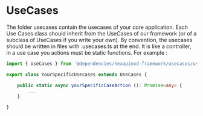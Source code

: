 # UseCases

The folder usecases contain the usecases of your core application. Each Use Cases class should inherit from the UseCases of our framework (or of a subclass of UseCases if you write your own).
By convention, the usecases should be written in files with .usecases.ts at the end. It is like a controller, in a use case you actions must be static functions.
For example : 
```typescript
import { UseCases } from '@dependencies/hexapinod-framework/usecases/usecases';

export class YourSpecificUsecases extends UseCases {

    public static async yourSpecificCaseAction (): Promise<any> {
        ...
    }

}
```